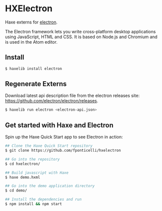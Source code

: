 
# HXElectron

Haxe externs for [electron](http://electron.atom.io/).

The Electron framework lets you write cross-platform desktop applications using JavaScript, HTML and CSS. It is based on Node.js and Chromium and is used in the Atom editor.


## Install

```sh
$ haxelib install electron
```

## Regenerate Externs

Download latest api description file from the electron releases site: https://github.com/electron/electron/releases.

```sh
$ haxelib run electron <electron-api.json>
```



## Get started with Haxe and Electron

Spin up the Haxe Quick Start app to see Electron in action:

```sh
## Clone the Haxe Quick Start repository
$ git clone https://github.com/fponticelli/hxelectron

## Go into the repository
$ cd hxelectron/

## Build javascript with Haxe
$ haxe demo.hxml

## Go into the demo application directory
$ cd demo/

## Install the dependencies and run
$ npm install && npm start
```
